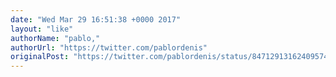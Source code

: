 ```yaml
---
date: "Wed Mar 29 16:51:38 +0000 2017"
layout: "like"
authorName: "pablo,"
authorUrl: "https://twitter.com/pablordenis"
originalPost: "https://twitter.com/pablordenis/status/847129131624095745"
---
```

